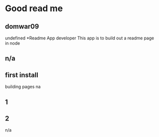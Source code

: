 
# Good read me
## domwar09
 undefined
*Readme App developer
 This app is to build out a readme page in node
## n/a
## first install
 building pages
 na
## 1
## 2
 n/a
